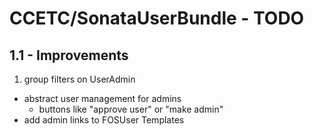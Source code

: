 # CCETC/SonataUserBundle - TODO

## 1.1 - Improvements
1. group filters on UserAdmin
- abstract user management for admins
	- buttons like "approve user" or "make admin"
- add admin links to FOSUser Templates